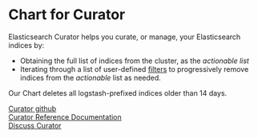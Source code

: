 # Chart for Curator

Elasticsearch Curator helps you curate, or manage, your Elasticsearch indices by:
* Obtaining the full list of indices from the cluster, as the *actionable list*
* Iterating through a list of user-defined [filters](https://www.elastic.co/guide/en/elasticsearch/client/curator/current/filters.html) to progressively remove indices from the *actionable* list as needed.

Our Chart deletes all logstash-prefixed indices older than 14 days.

[Curator github](https://github.com/elastic/curator)    
[Curator Reference Documentation](https://www.elastic.co/guide/en/elasticsearch/client/curator/current/index.html)            
[Discuss Curator](https://discuss.elastic.co/search?q=curator)
